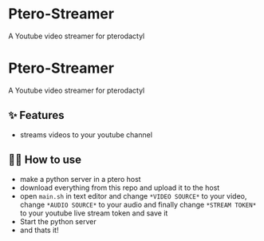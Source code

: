 # Ptero-Streamer
A Youtube video streamer for pterodactyl 

# Ptero-Streamer

A Youtube video streamer for pterodactyl

## ✨ Features

- streams videos to your youtube channel

## 💁‍♀️ How to use

- make a python server in a ptero host
- download everything from this repo and upload it to the host
- open `main.sh` in text editor and change `*VIDEO SOURCE*` to your video, change `*AUDIO SOURCE*` to your audio and finally change `*STREAM TOKEN*` to your youtube live stream token and save it
- Start the python server
- and thats it!
